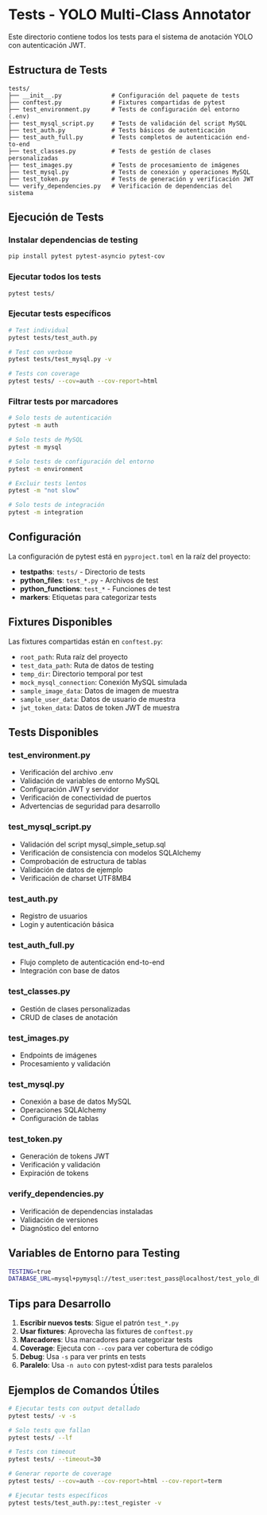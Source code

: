 # Tests - YOLO Multi-Class Annotator

Este directorio contiene todos los tests para el sistema de anotación YOLO con autenticación JWT.

## Estructura de Tests

```
tests/
├── __init__.py              # Configuración del paquete de tests
├── conftest.py              # Fixtures compartidas de pytest
├── test_environment.py      # Tests de configuración del entorno (.env)
├── test_mysql_script.py     # Tests de validación del script MySQL
├── test_auth.py             # Tests básicos de autenticación
├── test_auth_full.py        # Tests completos de autenticación end-to-end
├── test_classes.py          # Tests de gestión de clases personalizadas
├── test_images.py           # Tests de procesamiento de imágenes
├── test_mysql.py            # Tests de conexión y operaciones MySQL
├── test_token.py            # Tests de generación y verificación JWT
└── verify_dependencies.py   # Verificación de dependencias del sistema
```

## Ejecución de Tests

### Instalar dependencias de testing
```bash
pip install pytest pytest-asyncio pytest-cov
```

### Ejecutar todos los tests
```bash
pytest tests/
```

### Ejecutar tests específicos
```bash
# Test individual
pytest tests/test_auth.py

# Test con verbose
pytest tests/test_mysql.py -v

# Tests con coverage
pytest tests/ --cov=auth --cov-report=html
```

### Filtrar tests por marcadores
```bash
# Solo tests de autenticación
pytest -m auth

# Solo tests de MySQL
pytest -m mysql

# Solo tests de configuración del entorno
pytest -m environment

# Excluir tests lentos
pytest -m "not slow"

# Solo tests de integración
pytest -m integration
```

## Configuración

La configuración de pytest está en `pyproject.toml` en la raíz del proyecto:

- **testpaths**: `tests/` - Directorio de tests
- **python_files**: `test_*.py` - Archivos de test
- **python_functions**: `test_*` - Funciones de test
- **markers**: Etiquetas para categorizar tests

## Fixtures Disponibles

Las fixtures compartidas están en `conftest.py`:

- `root_path`: Ruta raíz del proyecto
- `test_data_path`: Ruta de datos de testing
- `temp_dir`: Directorio temporal por test
- `mock_mysql_connection`: Conexión MySQL simulada
- `sample_image_data`: Datos de imagen de muestra
- `sample_user_data`: Datos de usuario de muestra
- `jwt_token_data`: Datos de token JWT de muestra

## Tests Disponibles

### test_environment.py
- Verificación del archivo .env
- Validación de variables de entorno MySQL
- Configuración JWT y servidor
- Verificación de conectividad de puertos
- Advertencias de seguridad para desarrollo

### test_mysql_script.py
- Validación del script mysql_simple_setup.sql
- Verificación de consistencia con modelos SQLAlchemy
- Comprobación de estructura de tablas
- Validación de datos de ejemplo
- Verificación de charset UTF8MB4

### test_auth.py
- Registro de usuarios
- Login y autenticación básica

### test_auth_full.py
- Flujo completo de autenticación end-to-end
- Integración con base de datos

### test_classes.py
- Gestión de clases personalizadas
- CRUD de clases de anotación

### test_images.py
- Endpoints de imágenes
- Procesamiento y validación

### test_mysql.py
- Conexión a base de datos MySQL
- Operaciones SQLAlchemy
- Configuración de tablas

### test_token.py
- Generación de tokens JWT
- Verificación y validación
- Expiración de tokens

### verify_dependencies.py
- Verificación de dependencias instaladas
- Validación de versiones
- Diagnóstico del entorno

## Variables de Entorno para Testing

```bash
TESTING=true
DATABASE_URL=mysql+pymysql://test_user:test_pass@localhost/test_yolo_db
```

## Tips para Desarrollo

1. **Escribir nuevos tests**: Sigue el patrón `test_*.py`
2. **Usar fixtures**: Aprovecha las fixtures de `conftest.py`
3. **Marcadores**: Usa marcadores para categorizar tests
4. **Coverage**: Ejecuta con `--cov` para ver cobertura de código
5. **Debug**: Usa `-s` para ver prints en tests
6. **Paralelo**: Usa `-n auto` con pytest-xdist para tests paralelos

## Ejemplos de Comandos Útiles

```bash
# Ejecutar tests con output detallado
pytest tests/ -v -s

# Solo tests que fallan
pytest tests/ --lf

# Tests con timeout
pytest tests/ --timeout=30

# Generar reporte de coverage
pytest tests/ --cov=auth --cov-report=html --cov-report=term

# Ejecutar tests específicos
pytest tests/test_auth.py::test_register -v
```
